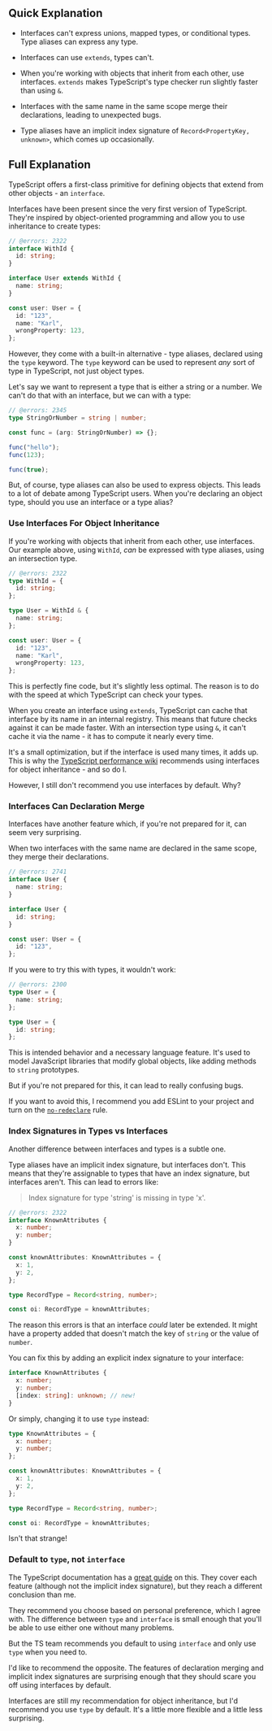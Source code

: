 ## Quick Explanation

- Interfaces can't express unions, mapped types, or conditional types. Type aliases can express any type.

- Interfaces can use `extends`, types can't.

- When you're working with objects that inherit from each other, use interfaces. `extends` makes TypeScript's type checker run slightly faster than using `&`.

- Interfaces with the same name in the same scope merge their declarations, leading to unexpected bugs.

- Type aliases have an implicit index signature of `Record<PropertyKey, unknown>`, which comes up occasionally.

## Full Explanation

TypeScript offers a first-class primitive for defining objects that extend from other objects - an `interface`.

Interfaces have been present since the very first version of TypeScript. They're inspired by object-oriented programming and allow you to use inheritance to create types:

```ts twoslash
// @errors: 2322
interface WithId {
  id: string;
}

interface User extends WithId {
  name: string;
}

const user: User = {
  id: "123",
  name: "Karl",
  wrongProperty: 123,
};
```

However, they come with a built-in alternative - type aliases, declared using the `type` keyword. The `type` keyword can be used to represent _any_ sort of type in TypeScript, not just object types.

Let's say we want to represent a type that is either a string or a number. We can't do that with an interface, but we can with a type:

```ts twoslash
// @errors: 2345
type StringOrNumber = string | number;

const func = (arg: StringOrNumber) => {};

func("hello");
func(123);

func(true);
```

But, of course, type aliases can also be used to express objects. This leads to a lot of debate among TypeScript users. When you're declaring an object type, should you use an interface or a type alias?

### Use Interfaces For Object Inheritance

If you're working with objects that inherit from each other, use interfaces. Our example above, using `WithId`, _can_ be expressed with type aliases, using an intersection type.

```ts twoslash
// @errors: 2322
type WithId = {
  id: string;
};

type User = WithId & {
  name: string;
};

const user: User = {
  id: "123",
  name: "Karl",
  wrongProperty: 123,
};
```

This is perfectly fine code, but it's slightly less optimal. The reason is to do with the speed at which TypeScript can check your types.

When you create an interface using `extends`, TypeScript can cache that interface by its name in an internal registry. This means that future checks against it can be made faster. With an intersection type using `&`, it can't cache it via the name - it has to compute it nearly every time.

It's a small optimization, but if the interface is used many times, it adds up. This is why the [TypeScript performance wiki](https://github.com/microsoft/TypeScript/wiki/Performance#preferring-interfaces-over-intersections) recommends using interfaces for object inheritance - and so do I.

However, I still don't recommend you use interfaces by default. Why?

### Interfaces Can Declaration Merge

Interfaces have another feature which, if you're not prepared for it, can seem very surprising.

When two interfaces with the same name are declared in the same scope, they merge their declarations.

```ts twoslash
// @errors: 2741
interface User {
  name: string;
}

interface User {
  id: string;
}

const user: User = {
  id: "123",
};
```

If you were to try this with types, it wouldn't work:

```ts twoslash
// @errors: 2300
type User = {
  name: string;
};

type User = {
  id: string;
};
```

This is intended behavior and a necessary language feature. It's used to model JavaScript libraries that modify global objects, like adding methods to `string` prototypes.

But if you're not prepared for this, it can lead to really confusing bugs.

If you want to avoid this, I recommend you add ESLint to your project and turn on the [`no-redeclare`](https://typescript-eslint.io/rules/no-redeclare/) rule.

### Index Signatures in Types vs Interfaces

Another difference between interfaces and types is a subtle one.

Type aliases have an implicit index signature, but interfaces don't. This means that they're assignable to types that have an index signature, but interfaces aren't. This can lead to errors like:

> Index signature for type 'string' is missing in type 'x'.

```ts twoslash
// @errors: 2322
interface KnownAttributes {
  x: number;
  y: number;
}

const knownAttributes: KnownAttributes = {
  x: 1,
  y: 2,
};

type RecordType = Record<string, number>;

const oi: RecordType = knownAttributes;
```

The reason this errors is that an interface _could_ later be extended. It might have a property added that doesn't match the key of `string` or the value of `number`.

You can fix this by adding an explicit index signature to your interface:

```ts twoslash
interface KnownAttributes {
  x: number;
  y: number;
  [index: string]: unknown; // new!
}
```

Or simply, changing it to use `type` instead:

```ts twoslash
type KnownAttributes = {
  x: number;
  y: number;
};

const knownAttributes: KnownAttributes = {
  x: 1,
  y: 2,
};

type RecordType = Record<string, number>;

const oi: RecordType = knownAttributes;
```

Isn't that strange!

### Default to `type`, not `interface`

The TypeScript documentation has a [great guide](https://www.typescriptlang.org/docs/handbook/2/everyday-types.html#differences-between-type-aliases-and-interfaces) on this. They cover each feature (although not the implicit index signature), but they reach a different conclusion than me.

They recommend you choose based on personal preference, which I agree with. The difference between `type` and `interface` is small enough that you'll be able to use either one without many problems.

But the TS team recommends you default to using `interface` and only use `type` when you need to.

I'd like to recommend the opposite. The features of declaration merging and implicit index signatures are surprising enough that they should scare you off using interfaces by default.

Interfaces are still my recommendation for object inheritance, but I'd recommend you use `type` by default. It's a little more flexible and a little less surprising.
